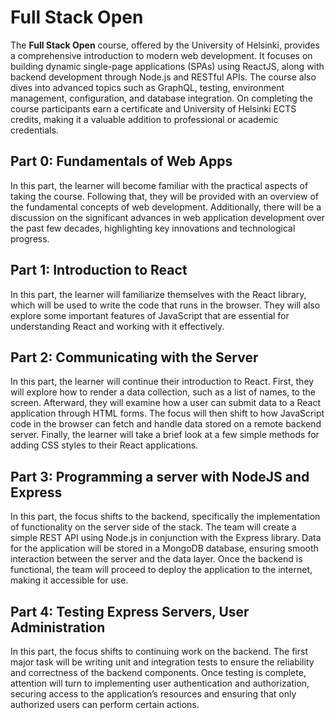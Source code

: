 # Full Stack Open 

The **Full Stack Open** course, offered by the University of Helsinki, provides a comprehensive introduction to modern web development. It focuses on building dynamic single-page applications (SPAs) using ReactJS, along with backend development through Node.js and RESTful APIs. The course also dives into advanced topics such as GraphQL, testing, environment management, configuration, and database integration. On completing the course participants earn a certificate and University of Helsinki ECTS credits, making it a valuable addition to professional or academic credentials.

## Part 0: Fundamentals of Web Apps

In this part, the learner will become familiar with the practical aspects of taking the course. Following that, they will be provided with an overview of the fundamental concepts of web development. Additionally, there will be a discussion on the significant advances in web application development over the past few decades, highlighting key innovations and technological progress.

## Part 1: Introduction to React

In this part, the learner will familiarize themselves with the React library, which will be used to write the code that runs in the browser. They will also explore some important features of JavaScript that are essential for understanding React and working with it effectively.

## Part 2: Communicating with the Server

In this part, the learner will continue their introduction to React. First, they will explore how to render a data collection, such as a list of names, to the screen. Afterward, they will examine how a user can submit data to a React application through HTML forms. The focus will then shift to how JavaScript code in the browser can fetch and handle data stored on a remote backend server. Finally, the learner will take a brief look at a few simple methods for adding CSS styles to their React applications.

## Part 3: Programming a server with NodeJS and Express

In this part, the focus shifts to the backend, specifically the implementation of functionality on the server side of the stack. The team will create a simple REST API using Node.js in conjunction with the Express library. Data for the application will be stored in a MongoDB database, ensuring smooth interaction between the server and the data layer. Once the backend is functional, the team will proceed to deploy the application to the internet, making it accessible for use.

## Part 4: Testing Express Servers, User Administration

In this part, the focus shifts to continuing work on the backend. The first major task will be writing unit and integration tests to ensure the reliability and correctness of the backend components. Once testing is complete, attention will turn to implementing user authentication and authorization, securing access to the application’s resources and ensuring that only authorized users can perform certain actions.

